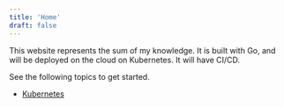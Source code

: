 ```yaml
---
title: 'Home'
draft: false
---
```

This website represents the sum of my knowledge.
It is built with Go, and will be deployed on the cloud on Kubernetes.
It will have CI/CD.

See the following topics to get started.
- [Kubernetes](/kubernetes/)